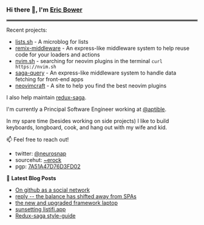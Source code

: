 ### Hi there 👋, I'm [Eric Bower](https://erock.io)

<hr style="border:2px solid gray"> </hr>

Recent projects:

- [lists.sh](https://lists.sh) - A microblog for lists
- [remix-middleware](https://github.com/neurosnap/remix-middleware) -
  An express-like middleware system to help reuse code for your loaders and actions
- [nvim.sh](https://nvim.sh) - searching for neovim plugins in the terminal
  `curl https://nvim.sh`
- [saga-query](https://github.com/neurosnap/saga-query) - An express-like
  middleware system to handle data fetching for front-end apps
- [neovimcraft](https://neovimcraft.com) - A site to help you find the best
  neovim plugins

I also help maintain [redux-saga](https://github.com/redux-saga).

I'm currently a Principal Software Engineer working at
[@aptible](https://aptible.com).

In my spare time (besides working on side projects) I like to build keyboards, longboard, 
cook, and hang out with my wife and kid.

📫 Feel free to reach out!

- twitter: [@neurosnap](https://twitter.com/neurosnap)
- sourcehut: [~erock](https://git.sr.ht/~erock)
- pgp: [7A51A47D76D3FD02](https://erock.io/publickey.txt)

📕 **Latest Blog Posts**

<!-- BLOG-POST-LIST:START -->
- [On github as a social network](https://erock.io/2022/06/03/github-as-social-network.html)
- [reply -- the balance has shifted away from SPAs](https://erock.io/2022/05/21/shifting-away-from-spa.html)
- [the new and upgraded framework laptop](https://erock.io/2022/05/19/new-framework-laptop.html)
- [sunsetting listifi.app](https://erock.io/2022/05/04/sunsetting-listifi.html)
- [Redux-saga style-guide](https://erock.io/2022/05/03/redux-saga-style-guide.html)
<!-- BLOG-POST-LIST:END -->
